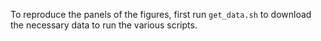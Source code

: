 To reproduce the panels of the figures, first run `get_data.sh` to download the necessary data to run the various scripts.
